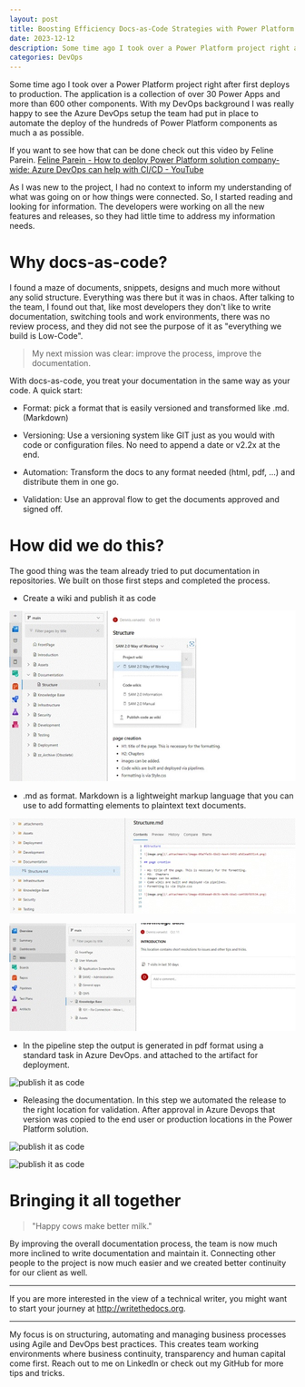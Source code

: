 ```yaml
---
layout: post
title: Boosting Efficiency Docs-as-Code Strategies with Power Platform and Azure DevOps
date: 2023-12-12
description: Some time ago I took over a Power Platform project right after first deploys to production. The application is a collection of over 30 Power Apps and more than 600 other components. With my DevOps background I was really happy to see the Azure DevOps setup the team had put in place to automate the deploy of the hundreds of Power Platform components as much a as possible.
categories: DevOps
---
```


Some time ago I took over a Power Platform project right after first deploys to production. The application is a collection of over 30 Power Apps and more than 600 other components. With my DevOps background I was really happy to see the Azure DevOps setup the team had put in place to automate the deploy of the hundreds of Power Platform components as much a as possible.

If you want to see how that can be done check out this video by Feline Parein. [Feline Parein - How to deploy Power Platform solution company-wide: Azure DevOps can help with CI/CD - YouTube](https://www.youtube.com/watch?v=pv8CyKrL5ds)

As I was new to the project, I had no context to inform my understanding of what was going on or how things were connected. So, I started reading and looking for information. The developers were working on all the new features and releases, so they had little time to address my information needs.

# Why docs-as-code?

I found a maze of documents, snippets, designs and much more without any solid structure. Everything was there but it was in chaos. After talking to the team, I found out that, like most developers they don't like to write documentation, switching tools and work environments, there was no review process, and they did not see the purpose of it as "everything we build is Low-Code".

> My next mission was clear: improve the process, improve the documentation.

With docs-as-code, you treat your documentation in the same way as your code. A quick start: 

- Format: pick a format that is easily versioned and transformed like .md. (Markdown)

- Versioning: Use a versioning system like GIT just as you would with code or configuration files. No need to append a date or v2.2x at the end. 

- Automation: Transform the docs to any format needed (html, pdf, ...) and distribute them in one go.

- Validation: Use an approval flow to get the documents approved and signed off.

# How did we do this?

The good thing was the team already tried to put documentation in repositories. We built on those first steps and completed the process. 

- Create a wiki and publish it as code

![publish it as code](assets/img/Docs-as-code/Docs-as-Code1.jpg)


- .md as format. Markdown is a lightweight markup language that you can use to add formatting elements to plaintext text documents. 

![publish it as code](assets/img/Docs-as-code/Docs-as-Code2.jpg)

![publish it as code](assets/img/Docs-as-code/Docs-as-Code3.jpg)


- In the pipeline step the output is generated in pdf format using a standard task in Azure DevOps. and attached to the artifact for deployment. 

![publish it as code](/assets/img/Docs-as-code/Docs-as-Code4.jpg)

- Releasing the documentation. In this step we automated the release to the right location for validation. After approval in Azure Devops that version was copied to the end user or production locations in the Power Platform solution. 

![publish it as code](/assets/img/Docs-as-code/Docs-as-Code6.jpg)

![publish it as code](/assets/img/Docs-as-code/Docs-as-Code5.jpg)

# Bringing it all together

> "Happy cows make better milk." 

By improving the overall documentation process, the team is now much more inclined to write documentation and maintain it. Connecting other people to the project is now much easier and we created better continuity for our client as well.

---

If you are more interested in the view of a technical writer, you might want to start your journey at http://writethedocs.org.

---

My focus is on structuring, automating and managing business processes using Agile and DevOps best practices. This creates team working environments where business continuity, transparency and human capital come first. Reach out to me on LinkedIn or check out my GitHub for more tips and tricks.
